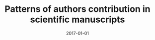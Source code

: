 ---
title: "Patterns of authors contribution in scientific manuscripts"
collection: publications
permalink: /publication/2017-correa2017patterns
authors: "E. A. Corrêa Jr, F. N. Silva, L. da F. Costa, D. R. Amancio"
date: 2017-01-01
venue: 'Journal of Informetrics, v. 11, n. 2, p. 498--510'
bibtex: "correa2017patterns.bib"
paperurl: 'https://arxiv.org/abs/1609.05545'
doi: 10.1016/j.joi.2017.03.003
---